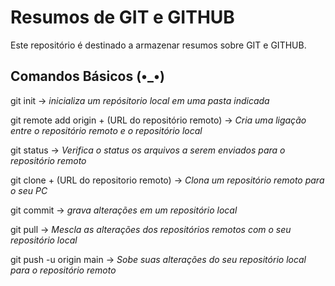 
# Resumos de GIT e GITHUB

Este repositório é destinado a armazenar resumos sobre GIT e GITHUB.

## Comandos Básicos (•_•)

git init -> _inicializa um repósitorio local em uma pasta indicada_

git remote add origin + (URL do repositório remoto) -> _Cria uma ligação entre o repositório remoto e o repositório local_

git status -> _Verifica o status os arquivos a serem enviados para o repositório remoto_

git clone + (URL do repositorio remoto) -> _Clona um repositório remoto para o seu PC_

git commit -> _grava alterações em um repositório local_

git pull -> _Mescla as alterações dos repositórios remotos com o seu repositório local_

git push -u origin main -> _Sobe suas alterações do seu repositório local para o repositório remoto_